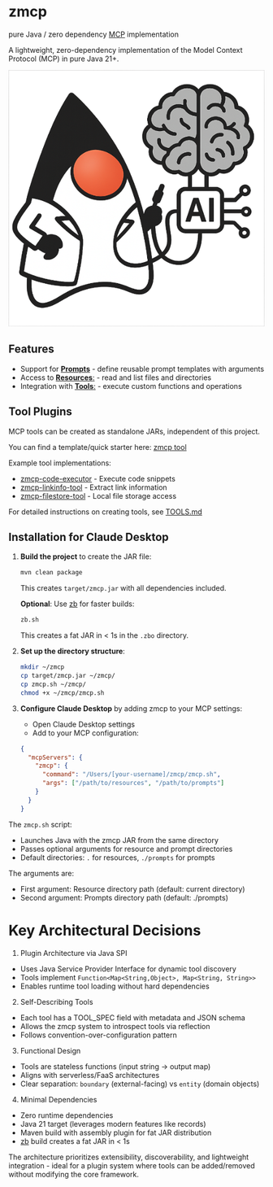 # zmcp
pure Java / zero dependency [MCP](https://modelcontextprotocol.io) implementation

A lightweight, zero-dependency implementation of the Model Context Protocol (MCP) in pure Java 21+.

![MCP Duke](mcpduke.png)


## Features

- Support for [**Prompts**](https://modelcontextprotocol.io/specification/2025-06-18/server/prompts) - define reusable prompt templates with arguments
- Access to [**Resources**:](https://modelcontextprotocol.io/specification/2025-06-18/server/resources) - read and list files and directories
- Integration with [**Tools**:](https://modelcontextprotocol.io/specification/2025-06-18/server/tools) - execute custom functions and operations

## Tool Plugins

MCP tools can be created as standalone JARs, independent of this project. 

You can find a template/quick starter here: [zmcp tool](https://github.com/adamBien/zmcp-tool)

Example tool implementations:
- [zmcp-code-executor](https://github.com/AdamBien/zmcp-code-executor) - Execute code snippets
- [zmcp-linkinfo-tool](https://github.com/AdamBien/zmcp-linkinfo-tool) - Extract link information
- [zmcp-filestore-tool](https://github.com/AdamBien/zmcp-filestore-tool) - Local file storage access

For detailed instructions on creating tools, see [TOOLS.md](TOOLS.md)

## Installation for Claude Desktop

1. **Build the project** to create the JAR file:
   ```bash
   mvn clean package
   ```
   This creates `target/zmcp.jar` with all dependencies included.

   **Optional**: Use [zb](https://github.com/adamBien/zb) for faster builds:
   ```bash
   zb.sh
   ```
   This creates a fat JAR in < 1s in the `.zbo` directory.

2. **Set up the directory structure**:
   ```bash
   mkdir ~/zmcp
   cp target/zmcp.jar ~/zmcp/
   cp zmcp.sh ~/zmcp/
   chmod +x ~/zmcp/zmcp.sh
   ```

3. **Configure Claude Desktop** by adding zmcp to your MCP settings:
   - Open Claude Desktop settings
   - Add to your MCP configuration:
   ```json
   {
     "mcpServers": {
       "zmcp": {
         "command": "/Users/[your-username]/zmcp/zmcp.sh",
         "args": ["/path/to/resources", "/path/to/prompts"]
       }
     }
   }
   ```

The `zmcp.sh` script:
- Launches Java with the zmcp JAR from the same directory
- Passes optional arguments for resource and prompt directories
- Default directories: `.` for resources, `./prompts` for prompts

The arguments are:
- First argument: Resource directory path (default: current directory)
- Second argument: Prompts directory path (default: ./prompts)

# Key Architectural Decisions

  1. Plugin Architecture via Java SPI

  - Uses Java Service Provider Interface for dynamic tool discovery
  - Tools implement `Function<Map<String,Object>, Map<String, String>>`
  - Enables runtime tool loading without hard dependencies

  2. Self-Describing Tools

  - Each tool has a TOOL_SPEC field with metadata and JSON schema
  - Allows the zmcp system to introspect tools via reflection
  - Follows convention-over-configuration pattern

  3. Functional Design

  - Tools are stateless functions (input string → output map)
  - Aligns with serverless/FaaS architectures
  - Clear separation: `boundary` (external-facing) vs `entity` (domain objects)

  4. Minimal Dependencies

  - Zero runtime dependencies
  - Java 21 target (leverages modern features like records)
  - Maven build with assembly plugin for fat JAR distribution
  - [zb](https://github.com/adamBien/zb) build creates a fat JAR in < 1s

  The architecture prioritizes extensibility, discoverability, and
  lightweight integration - ideal for a plugin system where tools can be
  added/removed without modifying the core framework.
